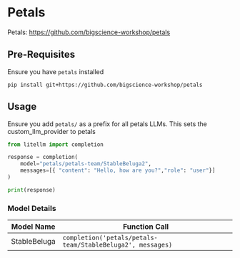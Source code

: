 # Petals
Petals: https://github.com/bigscience-workshop/petals

## Pre-Requisites
Ensure you have `petals` installed
```shell
pip install git+https://github.com/bigscience-workshop/petals
```

## Usage
Ensure you add `petals/` as a prefix for all petals LLMs. This sets the custom_llm_provider to petals

```python
from litellm import completion

response = completion(
    model="petals/petals-team/StableBeluga2", 
    messages=[{ "content": "Hello, how are you?","role": "user"}]
)

print(response)
```

### Model Details

| Model Name       | Function Call                              |
|------------------|--------------------------------------------|
| StableBeluga | `completion('petals/petals-team/StableBeluga2', messages)` | 




